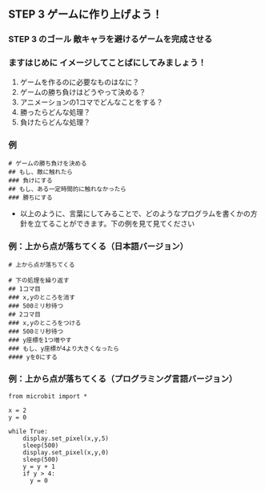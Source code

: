 ## STEP 3 ゲームに作り上げよう！

### STEP 3 のゴール 敵キャラを避けるゲームを完成させる


### ますはじめに イメージしてことばにしてみましょう！
1. ゲームを作るのに必要なものはなに？
1. ゲームの勝ち負けはどうやって決める？
1. アニメーションの1コマでどんなことをする？
1. 勝ったらどんな処理？
1. 負けたらどんな処理？



### 例
```
# ゲームの勝ち負けを決める
## もし、敵に触れたら
### 負けにする
## もし、ある一定時間的に触れなかったら
### 勝ちにする
```

* 以上のように、言葉にしてみることで、どのようなプログラムを書くかの方針を立てることができます。下の例を見て見てください


### 例：上から点が落ちてくる（日本語バージョン）
```
# 上から点が落ちてくる

# 下の処理を繰り返す
## 1コマ目
### x,yのところを消す
### 500ミリ秒待つ
## 2コマ目
### x,yのところをつける
### 500ミリ秒待つ
### y座標を1つ増やす
### もし、y座標が4より大きくなったら
#### yを0にする
```

### 例：上から点が落ちてくる（プログラミング言語バージョン）
```
from microbit import *

x = 2
y = 0

while True:
    display.set_pixel(x,y,5)
    sleep(500)
    display.set_pixel(x,y,0)
    sleep(500)
    y = y + 1
    if y > 4:
      y = 0
```

